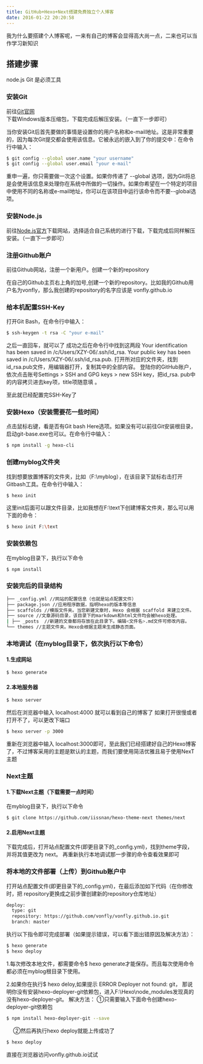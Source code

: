 ```yaml
---
title: GitHub+Hexo+Next搭建免费独立个人博客
date: 2016-01-22 20:20:58
---
```

我为什么要搭建个人博客呢，一来有自己的博客会显得高大尚一点，二来也可以当作学习新知识

<!-- more -->

## 搭建步骤
node.js Git 是必须工具

### 安装Git
前往[Git官网](https://git-scm.com/downloads)下载Windows版本压缩包，下载完成后解压安装。（一直下一步即可）

当你安装Git后首先要做的事情是设置你的用户名称和e-mail地址。这是非常重要的，因为每次Git提交都会使用该信息。它被永远的嵌入到了你的提交中：在命令行中输入：
``` bash
$ git config --global user.name "your username"
$ git config --global user.email "your e-mail"
```
重申一遍，你只需要做一次这个设置。如果你传递了 --global 选项，因为Git将总是会使用该信息来处理你在系统中所做的一切操作。如果你希望在一个特定的项目中使用不同的名称或e-mail地址，你可以在该项目中运行该命令而不要--global选项。



### 安装Node.js
前往[Node.js官方](https://nodejs.org/en/download/)下载网站，选择适合自己系统的进行下载，下载完成后同样解压安装。（一直下一步即可）


### 注册Github账户

前往Github网站，注册一个新用户。创建一个新的repository

在自己的Github主页右上角的加号,创建一个新的repository。比如我的Github用户名为vonfly，那么我创建的repository的名字应该是 vonfly.github.io


### 给本机配置SSH-Key
打开Git Bash，在命令行中输入：

``` bash
$ ssh-keygen -t rsa -C "your e-mail"
```
之后一直回车，就可以了
成功之后在命令行中找到这两段
Your identification has been saved in /c/Users/XZY-06/.ssh/id_rsa.
Your public key has been saved in /c/Users/XZY-06/.ssh/id_rsa.pub.
打开所对应的文件夹，找到 id_rsa.pub文件，用编辑器打开，复制其中的全部内容。
登陆你的GitHub账户，依次点击账号Settings > SSH and GPG keys > new SSH key，把id_rsa.
pub中的内容拷贝进去key项，title项随意填 。

至此就已经配置完SSH-Key了


### 安装Hexo（安装需要花一些时间）
点击鼠标右键，看是否有Git bash Here选项。如果没有可以前往Git安装根目录，启动git-base.exe也可以。在命令行中输入：

``` bash
$ npm install -g hexo-cli
```

### 创建myblog文件夹
找到想要放置博客的文件夹，比如（F:\myblog），在该目录下鼠标右击打开Gitbash工具。在命令行中输入：

``` bash
$ hexo init
```

这里init后面可以跟文件目录，比如我想在F:\text下创建博客文件夹，那么可以用下面的命令：

``` bash
$ hexo init F:\text
```

### 安装依赖包
在myblog目录下，执行以下命令

``` bash
$ npm install
```

### 安装完后的目录结构

``` bash
├── _config.yml //网站的配置信息（也就是站点配置文件）
├── package.json //应用程序数据，指明hexo的版本等信息
├── scaffolds //模版文件夹。当您新建文章时，Hexo 会根据 scaffold 来建立文件。
├── source //文章源码目录，该目录下的markdown和html文件均会被hexo处理。
| ├── _posts  //新建的文章都将存放在此目录下。编辑<文件名>.md文件可修改内容。
└── themes //主题文件夹。Hexo会根据主题来生成静态页面。
```

### 本地调试（在myblog目录下，依次执行以下命令）
#### 1.生成网站
``` bash
$ hexo generate
```
#### 2.本地服务器
``` bash
$ hexo server
```
然后在浏览器中输入 localhost:4000 就可以看到自己的博客了
如果打开很慢或者打开不了，可以更改下端口
``` bash
$ hexo server -p 3000
```

重新在浏览器中输入 localhost:3000即可，至此我们已经搭建好自己的Hexo博客了，不过博客采用的主题是默认的主题，而我们要使用简洁优雅且易于使用NexT主题

### Next主题

#### 1.下载Next主题（下载需要一点时间）
在myblog目录下，执行以下命令

``` bash
$ git clone https://github.com/iissnan/hexo-theme-next themes/next
```

#### 2.启用Next主题

下载完成后，打开站点配置文件(即更目录下的_config.yml)，找到theme字段，并将其值更改为 next。
再重新执行本地调试那一步骤的命令查看效果即可

### 将本地的文件部署（上传）到Github账户中
打开站点配置文件(即更目录下的_config.yml)，在最后添加如下代码（在你修改时，把 repository更换成之前步骤创建新的repository仓库地址）

``` bash
deploy:
  type: git
  repository: https://github.com/vonfly/vonfly.github.io.git
  branch: master
```

执行以下指令即可完成部署（如果提示错误，可以看下面出错原因及解决方法）：

``` bash
$ hexo generate
$ hexo deploy
```

1.每次修改本地文件，都需要命令$ hexo generate才能保存。而且每次使用命令都必须在myblog根目录下使用。

2.如果你在执行$ hexo deloy,如果提示 ERROR Deployer not found: git，
那说明你没有安装hexo-deployer-git依赖包，进入F:\Hexo\node_modules发现真的没有hexo-deployer-git。
解决方法：
①只需要输入下面命令创建hexo-deployer-git依赖包

``` bash
$ npm install hexo-deployer-git --save
```
　
②然后再执行hexo deploy就能上传成功了
``` bash
$ hexo deploy
```

直接在浏览器访问vonfly.github.io试试
